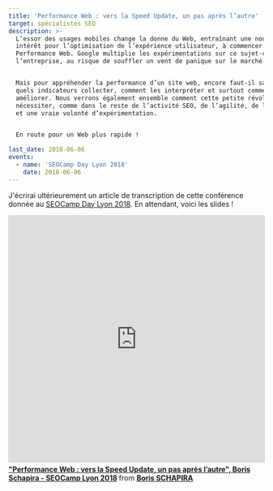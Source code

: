 ```yaml
---
title: 'Performance Web : vers la Speed Update, un pas après l’autre'
target: spécialistes SEO
description: >-
  L’essor des usages mobiles change la donne du Web, entraînant une nouvel
  intérêt pour l’optimisation de l’expérience utilisateur, à commencer par la
  Performance Web. Google multiplie les expérimentations sur ce sujet-clé pour
  l’entreprise, au risque de souffler un vent de panique sur le marché.


  Mais pour appréhender la performance d’un site web, encore faut-il savoir
  quels indicateurs collecter, comment les interpréter et surtout comment les
  améliorer. Nous verrons également ensemble comment cette petite révolution va
  nécessiter, comme dans le reste de l’activité SEO, de l’agilité, de la veille,
  et une vraie volonté d’expérimentation.


  En route pour un Web plus rapide !

last_date: 2018-06-06
events:
  - name: 'SEOCamp Day Lyon 2018'
    date: 2018-06-06
---
```


J'écrirai ultérieurement un article de transcription de cette conférence donnée
au
[SEOCamp Day Lyon 2018](https://www.seo-camp.org/evenement/seo-campus-lyon-2018/).
En attendant, voici les slides !

<iframe src="https://www.slideshare.net/slideshow/embed_code/key/uDzgZ1BUv9htEh" width="595" height="485" frameborder="0" marginwidth="0" marginheight="0" scrolling="no" style="border:1px solid #CCC; border-width:1px; margin-bottom:5px; max-width: 100%;" allowfullscreen> </iframe> <div style="margin-bottom:5px"> <strong> <a href="//www.slideshare.net/bschapira/performance-web-vers-la-speed-update-un-pas-aprs-lautre-boris-schapira-seocamp-lyon-2018" title="&quot;Performance Web : vers la Speed Update, un pas après l’autre&quot;, Boris Schapira - SEOCamp Lyon 2018" target="_blank">&quot;Performance Web : vers la Speed Update, un pas après l’autre&quot;, Boris Schapira - SEOCamp Lyon 2018</a> </strong> from <strong><a href="https://www.slideshare.net/bschapira" target="_blank">Boris SCHAPIRA</a></strong> </div>
